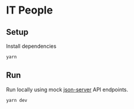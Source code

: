 # IT People 

## Setup

Install dependencies
```sh
yarn
```

## Run

Run locally using mock [json-server](https://github.com/typicode/json-server) API endpoints.

```sh
yarn dev
```